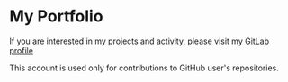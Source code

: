 # My Portfolio

If you are interested in my projects and activity, please visit my [GitLab profile](https://gitlab.com/Tymisko)

This account is used only for contributions to GitHub user's repositories.
